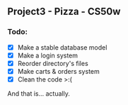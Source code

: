 ## Project3 - Pizza - CS50w

### Todo:
- [x] Make a stable database model  
- [x] Make a login system
- [x] Reorder directory's files
- [x] Make carts & orders system
- [x] Clean the code >:(

And that is... actually.
